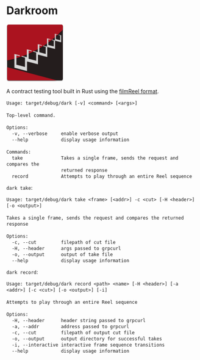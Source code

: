 # Darkroom

<img src="darkroomlogo_mini.svg?sanitize=true" width="150"/>

A contract testing tool built in Rust using the [filmReel format](https://github.com/Bestowinc/filmReel).


```
Usage: target/debug/dark [-v] <command> [<args>]

Top-level command.

Options:
  -v, --verbose     enable verbose output
  --help            display usage information

Commands:
  take              Takes a single frame, sends the request and compares the
                    returned response
  record            Attempts to play through an entire Reel sequence

```


`dark take`:

```
Usage: target/debug/dark take <frame> [<addr>] -c <cut> [-H <header>] [-o <output>]

Takes a single frame, sends the request and compares the returned response

Options:
  -c, --cut         filepath of cut file
  -H, --header      args passed to grpcurl
  -o, --output      output of take file
  --help            display usage information

```

`dark record`:

```
Usage: target/debug/dark record <path> <name> [-H <header>] [-a <addr>] [-c <cut>] [-o <output>] [-i]

Attempts to play through an entire Reel sequence

Options:
  -H, --header      header string passed to grpcurl
  -a, --addr        address passed to grpcurl
  -c, --cut         filepath of output cut file
  -o, --output      output directory for successful takes
  -i, --interactive interactive frame sequence transitions
  --help            display usage information

```

